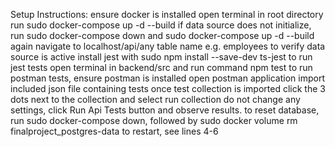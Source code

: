 Setup Instructions: 
ensure docker is installed 
open terminal in root directory
run sudo docker-compose up -d --build
if data source does not initialize, run sudo docker-compose down and sudo docker-compose up -d --build again
navigate to localhost/api/any table name e.g. employees to verify data source is active 
install jest with sudo npm install --save-dev ts-jest
to run jest tests open terminal in backend/src  and run command npm test
to run postman tests, ensure postman is installed
open postman application
import included json file containing tests
once test collection is imported click the 3 dots next to the collection and select run collection
do not change any settings, click Run Api Tests button and observe results. 
to reset database, run sudo docker-compose down, followed by sudo docker volume rm finalproject_postgres-data
to restart, see lines 4-6

